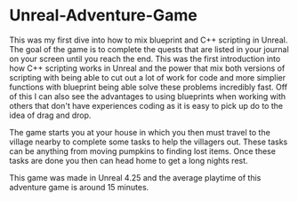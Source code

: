 # Unreal-Adventure-Game
This was my first dive into how to mix blueprint and C++ scripting in Unreal. The goal of the game is to complete the quests that are listed in your journal on your screen until you reach the end. This was the first introduction into how C++ scripting works in Unreal and the power that mix both versions of scripting with being able to cut out a lot of work for code and more simplier functions with blueprint being able solve these problems incredibly fast. Off of this I can also see the advantages to using blueprints when working with others that don't have experiences coding as it is easy to pick up do to the idea of drag and drop.

The game starts you at your house in which you then must travel to the village nearby to complete some tasks to help the villagers out. These tasks can be anything from moving pumpkins to finding lost items. Once these tasks are done you then can head home to get a long nights rest.

This game was made in Unreal 4.25 and the average playtime of this adventure game is around 15 minutes.
